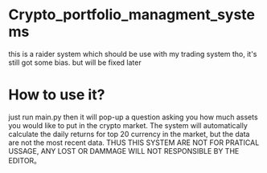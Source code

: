 # Crypto_portfolio_managment_systems
this is a raider system which should be use with my trading system tho, it's still got some bias. but will be fixed later

# How to use it?
 just run main.py
 then it will pop-up a question asking you how much assets you would like to put in the crypto market.
 The system will automatically calculate the daily returns for top 20 currency in the market, but the data are not the most recent data. 
 THUS THIS SYSTEM ARE NOT FOR PRATICAL USSAGE, ANY LOST OR DAMMAGE WILL NOT RESPONSIBLE BY THE EDITOR。

